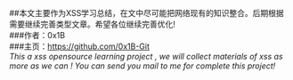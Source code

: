 ##本文主要作为XSS学习总结，在文中尽可能把网络现有的知识整合。后期根据需要继续完善类型文章。希望各位继续完善优化!<br>
###作者：0x1B <br>
###主页：https://github.com/0x1B-Git <br>
*This a xss opensource learning project , we will collect materials of xss as more as we can ! You can send you mail to me for complete this project!*<br>
